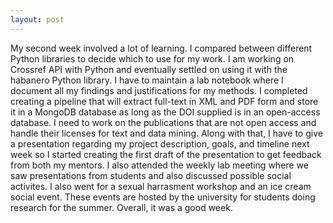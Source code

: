 ```yaml
---
layout: post
---
```


My second week involved a lot of learning. I compared between different Python libraries to decide which to use for my work. I am working on Crossref API with Python and eventually settled on using it with the habanero Python library. I have to maintain a lab notebook where I document all my findings and justifications for my methods. I completed creating a pipeline that will extract full-text in XML and PDF form and store it in a MongoDB database as long as the DOI supplied is in an open-access database. I need to work on the publications that are not open access and handle their licenses for text and data mining. Along with that, I have to give a presentation regarding my project description, goals, and timeline next week so I started creating the first draft of the presentation to get feedback from both my mentors. I also attended the weekly lab meeting where we saw presentations from students and also discussed possible social activites. I also went for a sexual harrasment workshop and an ice cream social event. These events are hosted by the university for students doing research for the summer. Overall, it was a good week. 

